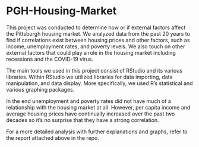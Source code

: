 # PGH-Housing-Market
This project was conducted to determine how or if external factors affect the Pittsburgh housing market. We analyzed data from the past 20 years to find if correlations exist between housing prices and other factors, such as income, unemployment rates, and poverty levels. We also touch on other external factors that could play a role in the housing market including recessions and the COVID-19 virus. 

The main tools we used in this project consist of RStudio and its various libraries. Within RStudio we utilized libraries for data importing, data manipulation, and data display. More specifically, we used R’s statistical and various graphing packages.

In the end unemployment and poverty rates did not have much of a relationship with the housing market at all. However, per capita income and average housing prices have continually increased over the past two decades so it’s no surprise that they have a strong correlation. 

For a more detailed analysis with further explanations and graphs, refer to the report attached above in the repo. 


